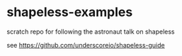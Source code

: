 # shapeless-examples
scratch repo for following the astronaut talk on shapeless

see https://github.com/underscoreio/shapeless-guide
